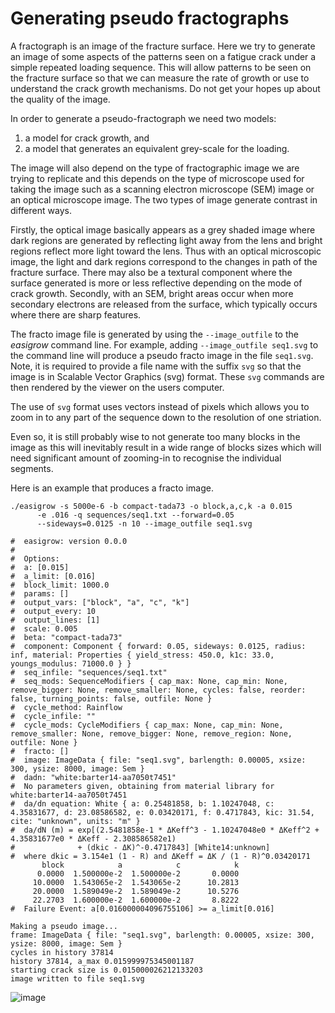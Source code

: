 # Generating pseudo fractographs

A fractograph is an image of the fracture surface. Here we try to
generate an image of some aspects of the patterns seen on a fatigue
crack under a simple repeated loading sequence. This will allow
patterns to be seen on the fracture surface so that we can measure the
rate of growth or use to understand the crack growth mechanisms. Do
not get your hopes up about the quality of the image.

In order to generate a pseudo-fractograph we need two models:
1. a model for crack growth, and
2. a model that generates an equivalent grey-scale for the loading.

The image will also depend on the type of fractographic image we are
trying to replicate and this depends on the type of microscope used
for taking the image such as a scanning electron microscope (SEM)
image or an optical microscope image. The two types of image generate
contrast in different ways.

Firstly, the optical image basically appears as a grey shaded image
where dark regions are generated by reflecting light away from the
lens and bright regions reflect more light toward the lens. Thus with
an optical microscopic image, the light and dark regions correspond to
the changes in path of the fracture surface. There may also be
a textural component where the surface generated is more or less
reflective depending on the mode of crack growth. Secondly, with an
SEM, bright areas occur when more secondary electrons are released from
the surface, which typically occurs where there are sharp features.

The fracto image file is generated by using the
`--image_outfile` to the *easigrow* command line. For example,
adding `--image_outfile seq1.svg` to the command line will
produce a pseudo fracto image in the file `seq1.svg`. Note, it
is required to provide a file name with the suffix `svg` so
that the image is in Scalable Vector Graphics (svg) format. These
`svg` commands are then rendered by the viewer on the users
computer.

The use of `svg` format uses vectors instead of
pixels which allows you to zoom in to any part of the sequence down to the
resolution of one striation.

Even so, it is still probably wise to not generate too many blocks in
the image as this will inevitably result in a wide range of blocks
sizes which will need significant amount of zooming-in to recognise
the individual segments. 

Here is an example that produces a fracto image.

```
./easigrow -s 5000e-6 -b compact-tada73 -o block,a,c,k -a 0.015
      -e .016 -q sequences/seq1.txt --forward=0.05
      --sideways=0.0125 -n 10 --image_outfile seq1.svg

#  easigrow: version 0.0.0
#  
#  Options: 
#  a: [0.015]
#  a_limit: [0.016]
#  block_limit: 1000.0
#  params: []
#  output_vars: ["block", "a", "c", "k"]
#  output_every: 10
#  output_lines: [1]
#  scale: 0.005
#  beta: "compact-tada73"
#  component: Component { forward: 0.05, sideways: 0.0125, radius: inf, material: Properties { yield_stress: 450.0, k1c: 33.0, youngs_modulus: 71000.0 } }
#  seq_infile: "sequences/seq1.txt"
#  seq_mods: SequenceModifiers { cap_max: None, cap_min: None, remove_bigger: None, remove_smaller: None, cycles: false, reorder: false, turning_points: false, outfile: None }
#  cycle_method: Rainflow
#  cycle_infile: ""
#  cycle_mods: CycleModifiers { cap_max: None, cap_min: None, remove_smaller: None, remove_bigger: None, remove_region: None, outfile: None }
#  fracto: []
#  image: ImageData { file: "seq1.svg", barlength: 0.00005, xsize: 300, ysize: 8000, image: Sem }
#  dadn: "white:barter14-aa7050t7451"
#  No parameters given, obtaining from material library for white:barter14-aa7050t7451
#  da/dn equation: White { a: 0.25481858, b: 1.10247048, c: 4.35831677, d: 23.08586582, e: 0.03420171, f: 0.4717843, kic: 31.54, cite: "unknown", units: "m" }
#  da/dN (m) = exp[(2.5481858e-1 * ΔKeff^3 - 1.10247048e0 * ΔKeff^2 + 4.35831677e0 * ΔKeff - 2.308586582e1) 
#              + (dkic - ΔK)^-0.4717843] [White14:unknown]
#  where dkic = 3.154e1 (1 - R) and ΔKeff = ΔK / (1 - R)^0.03420171
       block            a            c            k 
      0.0000  1.500000e-2  1.500000e-2       0.0000 
     10.0000  1.543065e-2  1.543065e-2      10.2813 
     20.0000  1.589049e-2  1.589049e-2      10.5276 
     22.2703  1.600000e-2  1.600000e-2       8.8222 
#  Failure Event: a[0.016000004096755106] >= a_limit[0.016]

Making a pseudo image...
frame: ImageData { file: "seq1.svg", barlength: 0.00005, xsize: 300, ysize: 8000, image: Sem }
cycles in history 37814
history 37814, a_max 0.015999975345001187
starting crack size is 0.015000026212133203
image written to file seq1.svg
```

![image][fracto]

[fracto]: https://github.com/needsglasses/examples/seq1.png "Pseudo fractograhic image of sequence 1"

